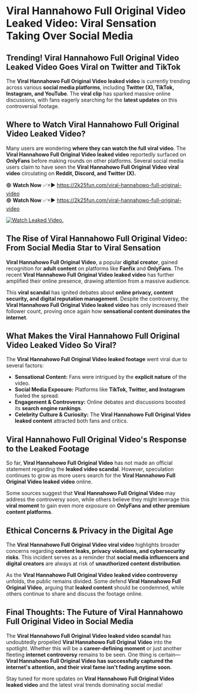 # Viral Hannahowo Full Original Video Leaked Video: Viral Sensation Taking Over Social Media

## **Trending! Viral Hannahowo Full Original Video Leaked Video Goes Viral on Twitter and TikTok**
The **Viral Hannahowo Full Original Video leaked video** is currently trending across various **social media platforms**, including **Twitter (X), TikTok, Instagram, and YouTube**. The **viral clip** has sparked massive online discussions, with fans eagerly searching for the **latest updates** on this controversial footage.

## **Where to Watch Viral Hannahowo Full Original Video Leaked Video?**
Many users are wondering **where they can watch the full viral video**. The **Viral Hannahowo Full Original Video leaked video** reportedly surfaced on **OnlyFans** before making rounds on other platforms. Several social media users claim to have seen the **Viral Hannahowo Full Original Video viral video** circulating on **Reddit, Discord, and Twitter (X).**

🟢 **Watch Now** ✅=► https://2k25fun.com/viral-hannahowo-full-original-video  
🟢 **Watch Now** ✅=► https://2k25fun.com/viral-hannahowo-full-original-video  

[![Watch Leaked Video.](https://miro.medium.com/v2/resize:fit:828/format:webp/1*cilzJN44JGOrTw9NJCrNHA.gif "Watch Leaked Video")](https://2k25fun.com/viral-hannahowo-full-original-video)

## **The Rise of Viral Hannahowo Full Original Video: From Social Media Star to Viral Sensation**
**Viral Hannahowo Full Original Video**, a popular **digital creator**, gained recognition for **adult content** on platforms like **Fanfix** and **OnlyFans**. The recent **Viral Hannahowo Full Original Video leaked video** has further amplified their online presence, drawing attention from a massive audience.

This **viral scandal** has ignited debates about **online privacy, content security, and digital reputation management**. Despite the controversy, the **Viral Hannahowo Full Original Video leaked video** has only increased their follower count, proving once again how **sensational content dominates the internet**.

## **What Makes the Viral Hannahowo Full Original Video Leaked Video So Viral?**
The **Viral Hannahowo Full Original Video leaked footage** went viral due to several factors:
- **Sensational Content:** Fans were intrigued by the **explicit nature** of the video.
- **Social Media Exposure:** Platforms like **TikTok, Twitter, and Instagram** fueled the spread.
- **Engagement & Controversy:** Online debates and discussions boosted its **search engine rankings**.
- **Celebrity Culture & Curiosity:** The **Viral Hannahowo Full Original Video leaked content** attracted both fans and critics.

## **Viral Hannahowo Full Original Video's Response to the Leaked Footage**
So far, **Viral Hannahowo Full Original Video** has not made an official statement regarding the **leaked video scandal**. However, speculation continues to grow as more users search for the **Viral Hannahowo Full Original Video leaked video** online.

Some sources suggest that **Viral Hannahowo Full Original Video** may address the controversy soon, while others believe they might leverage this **viral moment** to gain even more exposure on **OnlyFans and other premium content platforms**.

## **Ethical Concerns & Privacy in the Digital Age**
The **Viral Hannahowo Full Original Video viral video** highlights broader concerns regarding **content leaks, privacy violations, and cybersecurity risks**. This incident serves as a reminder that **social media influencers and digital creators** are always at risk of **unauthorized content distribution**.

As the **Viral Hannahowo Full Original Video leaked video controversy** unfolds, the public remains divided. Some defend **Viral Hannahowo Full Original Video**, arguing that **leaked content** should be condemned, while others continue to share and discuss the footage online.

## **Final Thoughts: The Future of Viral Hannahowo Full Original Video in Social Media**
The **Viral Hannahowo Full Original Video leaked video scandal** has undoubtedly propelled **Viral Hannahowo Full Original Video** into the spotlight. Whether this will be a **career-defining moment** or just another fleeting **internet controversy** remains to be seen. One thing is certain—**Viral Hannahowo Full Original Video has successfully captured the internet's attention, and their viral fame isn't fading anytime soon.**

Stay tuned for more updates on **Viral Hannahowo Full Original Video leaked video** and the latest viral trends dominating social media!